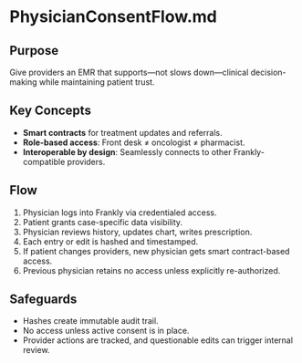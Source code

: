 # PhysicianConsentFlow.md

## Purpose
Give providers an EMR that supports—not slows down—clinical decision-making while maintaining patient trust.

## Key Concepts
- **Smart contracts** for treatment updates and referrals.
- **Role-based access**: Front desk ≠ oncologist ≠ pharmacist.
- **Interoperable by design**: Seamlessly connects to other Frankly-compatible providers.

## Flow
1. Physician logs into Frankly via credentialed access.
2. Patient grants case-specific data visibility.
3. Physician reviews history, updates chart, writes prescription.
4. Each entry or edit is hashed and timestamped.
5. If patient changes providers, new physician gets smart contract-based access.
6. Previous physician retains no access unless explicitly re-authorized.

## Safeguards
- Hashes create immutable audit trail.
- No access unless active consent is in place.
- Provider actions are tracked, and questionable edits can trigger internal review.
